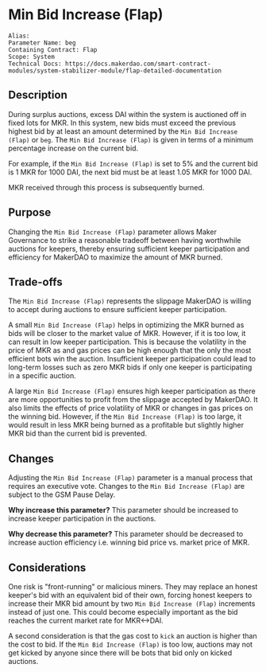 
# Min Bid Increase (Flap)

```
Alias: 
Parameter Name: beg
Containing Contract: Flap
Scope: System
Technical Docs: https://docs.makerdao.com/smart-contract-modules/system-stabilizer-module/flap-detailed-documentation 
```

## Description
During surplus auctions, excess DAI within the system is auctioned off in fixed lots for MKR. In this system, new bids must exceed the previous highest bid by at least an amount determined by the `Min Bid Increase (Flap)` or `beg`.  The `Min Bid Increase (Flap)` is given in terms of a minimum percentage increase on the current bid.

For example, if the `Min Bid Increase (Flap)` is set to 5% and the current bid is 1 MKR for 1000 DAI, the next bid must be at least 1.05 MKR for 1000 DAI. 

MKR received through this process is subsequently burned. 

## Purpose
Changing the `Min Bid Increase (Flap)` parameter allows Maker Governance to strike a reasonable tradeoff between having worthwhile auctions for keepers, thereby ensuring sufficient keeper participation and efficiency for MakerDAO to maximize the amount of MKR burned.



## Trade-offs
The `Min Bid Increase (Flap)` represents the slippage MakerDAO is willing to accept during auctions to ensure sufficient keeper participation. 

A small `Min Bid Increase (Flap)` helps in optimizing the MKR burned as bids will be closer to the market value of MKR. However, if it is too low, it can result in low keeper participation. This is because the volatility in the price of MKR as and gas prices can be high enough that the only the most efficient bots win the auction. Insufficient keeper participation could lead to long-term losses such as zero MKR bids if only one keeper is participating in a specific auction. 

A large `Min Bid Increase (Flap)` ensures high keeper participation as there are more opportunities to profit from the slippage accepted by MakerDAO. It also limits the effects of price volatility of MKR or changes in gas prices on the winning bid. However, if the `Min Bid Increase (Flap)` is too large, it would result in less MKR being burned as a profitable but slightly higher MKR bid than the current bid is prevented.




## Changes
Adjusting the `Min Bid Increase (Flap)` parameter is a manual process that requires an executive vote. Changes to the `Min Bid Increase (Flap)` are subject to the GSM Pause Delay.

**Why increase this parameter?**
This parameter should be increased to increase keeper participation in the auctions.


**Why decrease this parameter?**
This parameter should be decreased to increase auction efficiency i.e. winning bid price vs. market price of MKR.



## Considerations
One risk is "front-running" or malicious miners. They may replace an honest keeper's bid with an equivalent bid of their own, forcing honest keepers to increase their MKR bid amount by two `Min Bid Increase (Flap)` increments instead of just one. This could become especially important as the bid reaches the current market rate for MKR<->DAI.

A second consideration is that the gas cost to `kick` an auction is higher than the cost to bid. If the `Min Bid Increase (Flap)` is too low, auctions may not get kicked by anyone since there will be bots that bid only on kicked auctions.

